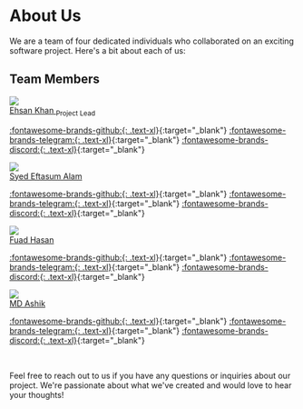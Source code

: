 # About Us

We are a team of four dedicated individuals who collaborated on an exciting software project. Here's a bit about each of us:


## Team Members

<div class="grid-container" markdown>

<div class="contact-container" markdown>
<div class="contact">
    <img src="https://avatars.githubusercontent.com/u/30434801"/>
    <section>
        <name>
            <a href="https://github.com/ehsan18t">
            Ehsan Khan
            </a>
        </name> 
        <sub>Project Lead</sub>
    </section>
</div>

<p markdown>

[:fontawesome-brands-github:{: .text-xl}](https://github.com/ehsan18t){:target="_blank"}
[:fontawesome-brands-telegram:{: .text-xl}](https://t.me/ehsan18t){:target="_blank"}
[:fontawesome-brands-discord:{: .text-xl}](https://discord.com/users/xcarl3t){:target="_blank"}

</p>

</div>


<div class="contact-container" markdown>
<div class="contact">
    <img src="https://avatars.githubusercontent.com/u/62606974?"/>
    <section>
        <name><a href="https://github.com/Syed-Eftasum-Alam">Syed Eftasum Alam</a></name>
    </section>
</div>


<p markdown>

[:fontawesome-brands-github:{: .text-xl}](https://github.com/ehsan18t){:target="_blank"}
[:fontawesome-brands-telegram:{: .text-xl}](https://t.me/ehsan18t){:target="_blank"}
[:fontawesome-brands-discord:{: .text-xl}](https://discord.com/users/xcarl3t){:target="_blank"}

</p>

</div>



<div class="contact-container" markdown>
<div class="contact">
    <img src="https://avatars.githubusercontent.com/u/86760828"/>
    <section>
        <name><a href="https://github.com/fuadhasan01">Fuad Hasan</a></name>
    </section>
</div>


<p markdown>

[:fontawesome-brands-github:{: .text-xl}](https://github.com/ehsan18t){:target="_blank"}
[:fontawesome-brands-telegram:{: .text-xl}](https://t.me/ehsan18t){:target="_blank"}
[:fontawesome-brands-discord:{: .text-xl}](https://discord.com/users/xcarl3t){:target="_blank"}

</p>

</div>


<div class="contact-container" markdown>
<div class="contact">
    <img src="https://avatars.githubusercontent.com/u/62152021"/>
    <section>
        <name><a href="https://github.com/mdashik313">MD Ashik</a></name>
    </section>
</div>


<p markdown>

[:fontawesome-brands-github:{: .text-xl}](https://github.com/ehsan18t){:target="_blank"}
[:fontawesome-brands-telegram:{: .text-xl}](https://t.me/ehsan18t){:target="_blank"}
[:fontawesome-brands-discord:{: .text-xl}](https://discord.com/users/xcarl3t){:target="_blank"}

</p>

</div>

</div>

<br>

Feel free to reach out to us if you have any questions or inquiries about our project. We're passionate about what we've created and would love to hear your thoughts!
